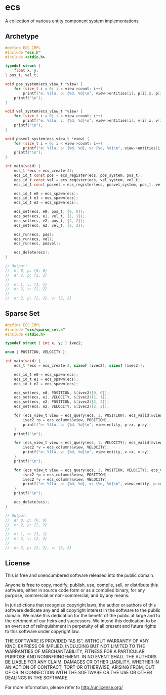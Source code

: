 # ecs
A collection of various entity component system implementations

## Archetype
```c
#define ECS_IMPL
#include "ecs.h"
#include <stdio.h>

typedef struct {
    float x, y;
} pos_t, vel_t;

void pos_system(ecs_view_t *view) {
    for (size_t i = 0; i < view->count; i++)
        printf("e: %llu, p: {%d, %d}\n", view->entities[i], p[i].x, p[i].y);
    printf("\n");
}

void vel_system(ecs_view_t *view) {
    for (size_t i = 0; i < view->count; i++)
        printf("e: %llu, v: {%d, %d}\n", view->entities[i], v[i].x, v[i].y);
    printf("\n");
}

void posvel_system(ecs_view_t *view) {
    for (size_t i = 0; i < view->count; i++)
        printf("e: %llu, p: {%d, %d}, v: {%d, %d}\n", view->entities[i], p[i].x, p[i].y, v[i].x, v[i].y);
    printf("\n");
}

int main(void) {
    ecs_t *ecs = ecs_create(4);
    ecs_id_t const pos = ecs_register(ecs, pos_system, pos_t);
    ecs_id_t const vel = ecs_register(ecs, vel_system, vel_t);
    ecs_id_t const posvel = ecs_register(ecs, posvel_system, pos_t, vel_t);

    ecs_id_t e0 = ecs_spawn(ecs);
    ecs_id_t e1 = ecs_spawn(ecs);
    ecs_id_t e2 = ecs_spawn(ecs);

    ecs_set(ecs, e0, pos_t, {0, 0});
    ecs_set(ecs, e1, vel_t, {1, 1});
    ecs_set(ecs, e2, pos_t, {2, 2});
    ecs_set(ecs, e2, vel_t, {2, 2});

    ecs_run(ecs, pos);
    ecs_run(ecs, vel);
    ecs_run(ecs, posvel);

    ecs_delete(ecs);
}

// Output:
//  e: 0, p: {0, 0}
//  e: 2, p: {2, 2}
//
//  e: 1, v: {1, 1}
//  e: 2, v: {2, 2}
//
//  e: 2, p: {2, 2}, v: {2, 2}
```

## Sparse Set
```c
#define ECS_IMPL
#include "ecs/sparse_set.h"
#include <stdio.h>

typedef struct { int x, y; } ivec2;

enum { POSITION, VELOCITY };

int main(void) {
    ecs_t *ecs = ecs_create(2, sizeof (ivec2), sizeof (ivec2));

    ecs_id_t e0 = ecs_spawn(ecs);
    ecs_id_t e1 = ecs_spawn(ecs);
    ecs_id_t e2 = ecs_spawn(ecs);

    ecs_set(ecs, e0, POSITION, &(ivec2){0, 0});
    ecs_set(ecs, e1, VELOCITY, &(ivec2){1, 1});
    ecs_set(ecs, e2, POSITION, &(ivec2){2, 2});
    ecs_set(ecs, e2, VELOCITY, &(ivec2){2, 2});

    for (ecs_view_t view = ecs_query(ecs, 1, POSITION); ecs_valid(&view); ecs_next(&view)) {
        ivec2 *p = ecs_column(&view, POSITION);
        printf("e: %llu, p: {%d, %d}\n", view.entity, p->x, p->y);
    }
    printf("\n");

    for (ecs_view_t view = ecs_query(ecs, 1, VELOCITY); ecs_valid(&view); ecs_next(&view)) {
        ivec2 *v = ecs_column(&view, VELOCITY);
        printf("e: %llu, v: {%d, %d}\n", view.entity, v->x, v->y);
    }
    printf("\n");

    for (ecs_view_t view = ecs_query(ecs, 2, POSITION, VELOCITY); ecs_valid(&view); ecs_next(&view)) {
        ivec2 *p = ecs_column(&view, POSITION);
        ivec2 *v = ecs_column(&view, VELOCITY);
        printf("e: %llu, p: {%d, %d}, v: {%d, %d}\n", view.entity, p->x, p->y, v->x, v->y);
    }
    printf("\n");

    ecs_delete(ecs);
}

// Output:
//  e: 0, p: {0, 0}
//  e: 2, p: {2, 2}
//
//  e: 1, v: {1, 1}
//  e: 2, v: {2, 2}
//
//  e: 2, p: {2, 2}, v: {2, 2}
```

## License
This is free and unencumbered software released into the public domain.

Anyone is free to copy, modify, publish, use, compile, sell, or
distribute this software, either in source code form or as a compiled
binary, for any purpose, commercial or non-commercial, and by any
means.

In jurisdictions that recognize copyright laws, the author or authors
of this software dedicate any and all copyright interest in the
software to the public domain. We make this dedication for the benefit
of the public at large and to the detriment of our heirs and
successors. We intend this dedication to be an overt act of
relinquishment in perpetuity of all present and future rights to this
software under copyright law.

THE SOFTWARE IS PROVIDED "AS IS", WITHOUT WARRANTY OF ANY KIND,
EXPRESS OR IMPLIED, INCLUDING BUT NOT LIMITED TO THE WARRANTIES OF
MERCHANTABILITY, FITNESS FOR A PARTICULAR PURPOSE AND NONINFRINGEMENT.
IN NO EVENT SHALL THE AUTHORS BE LIABLE FOR ANY CLAIM, DAMAGES OR
OTHER LIABILITY, WHETHER IN AN ACTION OF CONTRACT, TORT OR OTHERWISE,
ARISING FROM, OUT OF OR IN CONNECTION WITH THE SOFTWARE OR THE USE OR
OTHER DEALINGS IN THE SOFTWARE.

For more information, please refer to <http://unlicense.org/>
